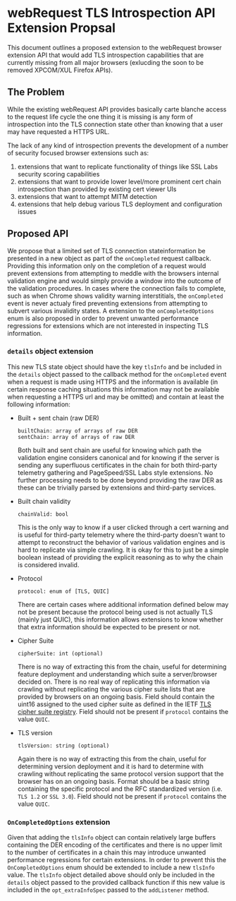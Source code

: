 # webRequest TLS Introspection API Extension Propsal

This document outlines a proposed extension to the webRequest browser extension API that would add TLS introspection capabilities that are currently missing from all major browsers (exlucding the soon to be removed XPCOM/XUL Firefox APIs).

## The Problem

While the existing webRequest API provides basically carte blanche access to the request life cycle the one thing it is missing is any form of introspection into the TLS connection state other than knowing that a user may have requested a HTTPS URL.

The lack of any kind of introspection prevents the development of a number of security focused browser extensions such as:

1. extensions that want to replicate functionality of things like SSL Labs security scoring capabilities
2. extensions that want to provide lower level/more prominent cert chain introspection than provided by existing cert viewer UIs
3. extensions that want to attempt MITM detection
4. extensions that help debug various TLS deployment and configuration issues

## Proposed API

We propose that a limited set of TLS connection stateinformation be presented in a new object as part of the `onCompleted` request callback. Providing this information only on the completion of a request would prevent extensions from attempting to meddle with the browsers internal validation engine and would simply provide a window into the outcome of the validation procedures. In cases where the connection fails to complete, such as when Chrome shows validity warning interstitials, the `onCompleted` event is never actualy fired preventing extensions from attempting to subvert various invalidity states. A extension to the `onCompletedOptions` enum is also proposed in order to prevent unwanted performance regressions for extensions which are not interested in inspecting TLS information.

### `details` object extension

This new TLS state object should have the key `tlsInfo` and be included in the `details` object passed to the callback method for the `onCompleted` event when a request is made using HTTPS and the information is available (in certain response caching situations this information may not be available when requesting a HTTPS url and may be omitted) and contain at least the following information:

* Built + sent chain (raw DER)

  ```
  builtChain: array of arrays of raw DER
  sentChain: array of arrays of raw DER
  ```

  Both built and sent chain are useful for knowing which path the validation engine considers canonical and for knowing if the server is sending any superfluous certificates in the chain for both third-party telemetry gathering and PageSpeed/SSL Labs style extensions. No further processing needs to be done beyond providing the raw DER as these can be trivially parsed by extensions and third-party services.

* Built chain validity

  `chainValid: bool`
  
  This is the only way to know if a user clicked through a cert warning and is useful for third-party telemetry where the third-party doesn't want to attempt to reconstruct the behavior of various validation engines and is hard to replicate via simple crawling. It is okay for this to just be a simple boolean instead of providing the explicit reasoning as to why the chain is considered invalid.

* Protocol

  `protocol: enum of [TLS, QUIC]`
  
  There are certain cases where additional information defined below may not be present because the protocol being used is not actually TLS (mainly just QUIC), this information allows extensions to know whether that extra information should be expected to be present or not.

* Cipher Suite

  `cipherSuite: int (optional)`

  There is no way of extracting this from the chain, useful for determining feature deployment and understanding which suite a server/browser decided on. There is no real way of replicating this information via crawling without replicating the various cipher suite lists that are provided by browsers on an ongoing basis. Field should contain the uint16 assigned to the used cipher suite as defined in the IETF [TLS cipher suite registry](https://www.iana.org/assignments/tls-parameters/tls-parameters.xhtml#tls-parameters-4). Field should not be present if `protocol` contains the value `QUIC`.

* TLS version

  `tlsVersion: string (optional)`

  Again there is no way of extracting this from the chain, useful for determining version deployment and it is hard to determine with crawling without replicating the same protocol version support that the browser has on an ongoing basis. Format should be a basic string containing the specific protocol and the RFC standardized version (i.e. `TLS 1.2` or `SSL 3.0`). Field should not be present if `protocol` contains the value `QUIC`.

### `OnCompletedOptions` extension

Given that adding the `tlsInfo` object can contain relatively large buffers containing the DER encoding of the certificates and there is no upper limit to the number of certificates in a chain this may introduce unwanted performance regressions for certain extensions. In order to prevent this the `OnCompletedOptions` enum should be extended to include a new `tlsInfo` value. The `tlsInfo` object detailed above should only be included in the `details` object passed to the provided callback function if this new value is included in the `opt_extraInfoSpec` passed to the `addListener` method.

